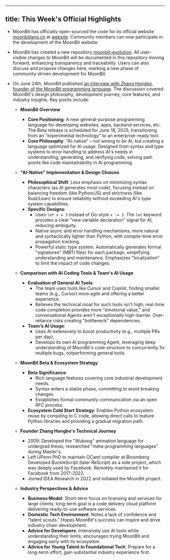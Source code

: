
---
title: This Week's Official Highlights
---

- MoonBit has officially open-sourced the code for its official website [moonbitlang.cn](moonbitlang.cn) at [website](https://github.com/moonbitlang/website). Community members can now participate in the development of the MoonBit website.

- MoonBit has created a new repository [moonbit-evolution](https://github.com/moonbitlang/moonbit-evolution). All user-visible changes to MoonBit will be documented in this repository moving forward, enhancing transparency and traceability. Users can also discuss and propose changes here, marking a new phase of community-driven development for MoonBit.

- On June 24th, MoonBit published [an interview with Zhang Hongbo, founder of the MoonBit programming language](https://mp.weixin.qq.com/s/NSIU7Lw4_MYRAdW52HMWtw). The discussion covered MoonBit's design philosophy, development journey, core features, and industry insights. Key points include:

  - **MoonBit Overview**
    - **Core Positioning**: A new general-purpose programming language for developing websites, apps, backend services, etc. The Beta release is scheduled for June 18, 2025, transitioning from an "experimental technology" to an enterprise-ready tool.
    - **Core Philosophy**: "AI-native" – not aiming to *be* AI, but creating a language optimized for AI usage. Designed from syntax and type systems to error handling to address AI's needs in understanding, generating, and verifying code, solving pain points like code maintainability in AI programming.

  - **"AI-Native" Implementation & Design Choices**
    - **Philosophical Shift**: Less emphasis on minimizing syntax characters (as AI generates most code), focusing instead on balancing freedom (like Python/JS) and strictness (like Rust/Lean) to ensure reliability without exceeding AI's type system capabilities.
    - **Specific Designs**:
        - Uses `let x = 3` instead of Go-style `x := 3`. The `let` keyword provides a clear "new variable declaration" signal for AI, reducing ambiguity.
        - Native async and error handling mechanisms, more natural and syntactically lighter than Python, with compile-time error propagation tracking.
        - Powerful static type system. Automatically generates formal "signatures" (MBTI files) for each package, simplifying understanding and maintenance. Emphasizes "localization" to limit the impact of code changes.

  - **Comparison with AI Coding Tools & Team's AI Usage**
    - **Evaluation of General AI Tools**:
      - The team uses tools like Cursor and Copilot, finding smaller teams (e.g., Cursor) more agile and offering a better experience.
      - Believes the technical moat for such tools isn't high; real-time code completion provides more "emotional value," and conversational Agents aren't exceptionally high-barrier. Over-reliance risks creating "bottleneck" dependencies.
    - **Team's AI Usage**:
      - Uses AI extensively to boost productivity (e.g., multiple PRs per day).
      - Develops its own AI programming Agent, leveraging deep understanding of MoonBit's code structure to concurrently fix multiple bugs, outperforming general tools.

  - **MoonBit Beta & Ecosystem Strategy**
    - **Beta Significance**:
      - Rich language features covering core industrial development needs.
      - Syntax enters a stable phase, committing to avoid breaking changes.
      - Establishes formal community communication via an open RFC process.
    - **Ecosystem Cold Start Strategy**: Enables Python ecosystem reuse by compiling to C code, allowing direct calls to mature Python libraries and providing a gradual migration path.

  - **Founder Zhang Hongbo's Technical Journey**
    - 2009: Developed the "Wukong" animation language for undergrad thesis; researched "meta-programming languages" during Master's.
    - Left UPenn PhD to maintain OCaml compiler at Bloomberg. Developed BuckleScript (later ReScript) as a side project, which was deeply used by Facebook. Remotely maintained it for Facebook from 2017-2022.
    - Joined IDEA Research in 2022 and initiated the MoonBit project.

  - **Industry Perspectives & Advice**
    - **Business Model**: Short-term focus on licensing and services for large clients; long-term goal is a code delivery cloud platform delivering ready-to-use software services.
    - **Domestic Tech Environment**: Notes a lack of confidence and "talent scouts." Hopes MoonBit's success can inspire and drive industry chain development.
    - **Advice for Developers**: Intensively use AI tools while understanding their limits; encourages trying MoonBit and engaging early with its ecosystem.
    - **Advice for Young Talent in Foundational Tech**: Prepare for a long-term effort; gain substantial industry experience first.